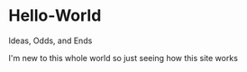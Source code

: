# Hello-World
Ideas, Odds, and Ends

I'm new to this whole world so just seeing how this site works
